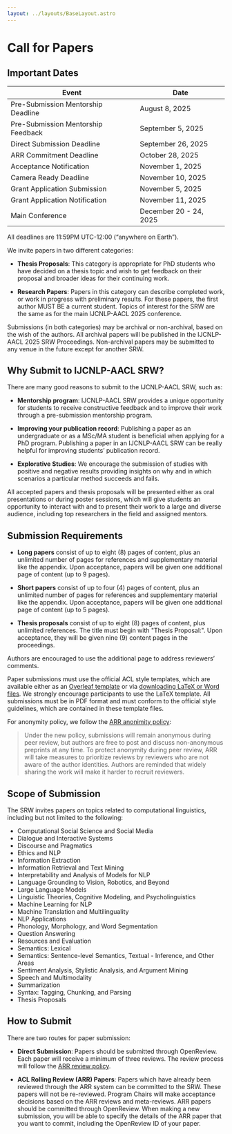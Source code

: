 ```yaml
---
layout: ../layouts/BaseLayout.astro
---
```


# Call for Papers

## Important Dates
<table class="min-w-full text-left border border-gray-200 rounded-lg overflow-hidden">
  <thead class="bg-gray-100">
    <tr>
      <th class="px-4 py-2">Event</th>
      <th class="px-4 py-2">Date</th>
    </tr>
  </thead>
  <tbody>
    <tr class="border-t">
      <td class="px-4 py-2">Pre-Submission Mentorship Deadline</td>
      <td class="px-4 py-2">August 8, 2025</td>
    </tr>
    <tr class="border-t">
      <td class="px-4 py-2">Pre-Submission Mentorship Feedback</td>
      <td class="px-4 py-2">September 5, 2025</td>
    </tr>
    <tr class="border-t">
      <td class="px-4 py-2">Direct Submission Deadline</td>
      <td class="px-4 py-2">September 26, 2025</td>
    </tr>
    <tr class="border-t">
      <td class="px-4 py-2">ARR Commitment Deadline</td>
      <td class="px-4 py-2">October 28, 2025</td>
    </tr>
    <tr class="border-t">
      <td class="px-4 py-2">Acceptance Notification</td>
      <td class="px-4 py-2">November 1, 2025</td>
    </tr>
    <tr class="border-t">
      <td class="px-4 py-2">Camera Ready Deadline</td>
      <td class="px-4 py-2">November 10, 2025</td>
    </tr>
    <tr class="border-t">
      <td class="px-4 py-2">Grant Application Submission</td>
      <td class="px-4 py-2">November 5, 2025</td>
    </tr>
    <tr class="border-t">
      <td class="px-4 py-2">Grant Application Notification</td>
      <td class="px-4 py-2">November 11, 2025</td>
    </tr>
    <tr class="border-t">
      <td class="px-4 py-2">Main Conference</td>
      <td class="px-4 py-2">December 20 - 24, 2025</td>
    </tr>
  </tbody>
</table>

<div class="mt-4 italic text-sm">
  All deadlines are 11:59PM UTC-12:00 (“anywhere on Earth”).
</div>


<!-- - Pre-submission mentorship link -->
<!-- - Direct Submission link -->
<!-- - ARR Commitment link -->

We invite papers in two different categories:

- **Thesis Proposals**: This category is appropriate for PhD students who have decided on a thesis topic and wish to get feedback on their proposal and broader ideas for their continuing work.

- **Research Papers**: Papers in this category can describe completed work, or work in progress with preliminary results.
For these papers, the first author MUST BE a current student.
Topics of interest for the SRW are the same as for the main IJCNLP-AACL 2025 conference.

Submissions (in both categories) may be archival or non-archival, based on the wish of the authors.
All archival papers will be published in the IJCNLP-AACL 2025 SRW Proceedings.
Non-archival papers may be submitted to any venue in the future except for another SRW. 

## Why Submit to IJCNLP-AACL SRW?

There are many good reasons to submit to the IJCNLP-AACL SRW, such as:

- **Mentorship program**: IJCNLP-AACL SRW provides a unique opportunity for students to receive constructive feedback and to improve their work through a pre-submission mentorship program.

- **Improving your publication record**: Publishing a paper as an undergraduate or as a MSc/MA student is beneficial when applying for a PhD program.
Publishing a paper in an IJCNLP-AACL SRW can be really helpful for improving students’ publication record.

- **Explorative Studies**: We encourage the submission of studies with positive and negative results providing insights on why and in which scenarios a particular method succeeds and fails.

All accepted papers and thesis proposals will be presented either as oral presentations or during poster sessions, which will give students an opportunity to interact with and to present their work to a large and diverse audience, including top researchers in the field and assigned mentors.

## Submission Requirements

- **Long papers** consist of up to eight (8) pages of content, plus an unlimited number of pages for references and supplementary material like the appendix. Upon acceptance, papers will be given one additional page of content (up to 9 pages).

- **Short papers** consist of up to four (4) pages of content, plus an unlimited number of pages for references and supplementary material like the appendix. Upon acceptance, papers will be given one additional page of content (up to 5 pages).

- **Thesis proposals** consist of up to eight (8) pages of content, plus unlimited references. The title must begin with "Thesis Proposal:". Upon acceptance, they will be given nine (9) content pages in the proceedings. 

Authors are encouraged to use the additional page to address reviewers’ comments.

Paper submissions must use the official ACL style templates, which are available either as an [Overleaf template](https://www.overleaf.com/latex/templates/association-for-computational-linguistics-acl-conference/jvxskxpnznfj) or via [downloading LaTeX or Word files](https://github.com/acl-org/acl-style-files).
We strongly encourage participants to use the LaTeX template.
All submissions must be in PDF format and must conform to the official style guidelines, which are contained in these template files.

For anonymity policy, we follow the [ARR anonimity policy](https://aclrollingreview.org/anonymity/):
> Under the new policy, submissions will remain anonymous during peer review, but authors are free to post and discuss non-anonymous preprints at any time. To protect anonymity during peer review, ARR will take measures to prioritize reviews by reviewers who are not aware of the author identities. Authors are reminded that widely sharing the work will make it harder to recruit reviewers.

<!-- All submissions (archival and non-archival) must follow the anonymity period and the restrictions of the main conference. -->
<!-- The review process will be double-blind, and thus all submissions must be anonymized. -->

## Scope of Submission

The SRW invites papers on topics related to computational linguistics, including but not limited to the following:

- Computational Social Science and Social Media
- Dialogue and Interactive Systems
- Discourse and Pragmatics
- Ethics and NLP
- Information Extraction
- Information Retrieval and Text Mining
- Interpretability and Analysis of Models for NLP
- Language Grounding to Vision, Robotics, and Beyond
- Large Language Models
- Linguistic Theories, Cognitive Modeling, and Psycholinguistics
- Machine Learning for NLP
- Machine Translation and Multilinguality
- NLP Applications
- Phonology, Morphology, and Word Segmentation
- Question Answering
- Resources and Evaluation
- Semantics: Lexical
- Semantics: Sentence-level Semantics, Textual - Inference, and Other Areas
- Sentiment Analysis, Stylistic Analysis, and Argument Mining
- Speech and Multimodality
- Summarization
- Syntax: Tagging, Chunking, and Parsing
- Thesis Proposals

## How to Submit

There are two routes for paper submission:

- **Direct Submission**: Papers should be submitted through OpenReview. <!-- TODO: add link -->
Each paper will receive a minimum of three reviews.
The review process will follow the [ARR review policy](https://www.aclweb.org/adminwiki/index.php/ACL_Policies_for_Review_and_Citation).
<!-- The review process will be double-blind. -->
<!-- Reviewers will not see authors, authors will not see reviewers. -->
<!-- Reviews and submissions will not be made publicly visible. -->

- **ACL Rolling Review (ARR) Papers**: Papers which have already been reviewed through the ARR system can be committed to the SRW.
These papers will not be re-reviewed.
Program Chairs will make acceptance decisions based on the ARR reviews and meta-reviews.
ARR papers should be committed through OpenReview. <!-- TODO: add link -->
When making a new submission, you will be able to specify the details of the ARR paper that you want to commit, including the OpenReview ID of your paper.

<!-- Please check the Author Guidelines for additional submission instructions. -->
<!-- Please check the Pre-Submission Mentorship for details. -->
